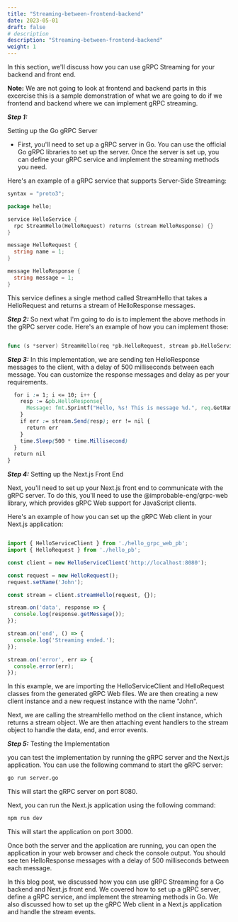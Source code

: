 ```yaml
---
title: "Streaming-between-frontend-backend"
date: 2023-05-01
draft: false
# description
description: "Streaming-between-frontend-backend"
weight: 1
---
```


In this section, we'll discuss how you can use gRPC Streaming for your backend and front end.

**Note:** We are not going to look at frontend and backend parts in this excercise this is a sample demonstration of what we are going to do if we frontend and backend where we can implement gRPC streaming.

***Step 1:***

Setting up the Go gRPC Server

- First, you'll need to set up a gRPC server in Go. You can use the official Go gRPC libraries to set up the server. Once the server is set up, you can define your gRPC service and implement the streaming methods you need.

Here's an example of a gRPC service that supports Server-Side Streaming:

```go
syntax = "proto3";

package hello;

service HelloService {
  rpc StreamHello(HelloRequest) returns (stream HelloResponse) {}
}

message HelloRequest {
  string name = 1;
}

message HelloResponse {
  string message = 1;
}
```
This service defines a single method called StreamHello that takes a HelloRequest and returns a stream of HelloResponse messages.

***Step 2:***
So next what I'm going to do is to implement the above methods in the gRPC server code. Here's an example of how you can implement those:

```go

func (s *server) StreamHello(req *pb.HelloRequest, stream pb.HelloService_StreamHelloServer) error {
```
***Step 3:*** In this implementation, we are sending ten HelloResponse messages to the client, with a delay of 500 milliseconds between each message. You can customize the response messages and delay as per your requirements.
```css
  for i := 1; i <= 10; i++ {
    resp := &pb.HelloResponse{
      Message: fmt.Sprintf("Hello, %s! This is message %d.", req.GetName(), i),
    }
    if err := stream.Send(resp); err != nil {
      return err
    }
    time.Sleep(500 * time.Millisecond)
  }
  return nil
}
```
***Step 4:*** Setting up the Next.js Front End

Next, you'll need to set up your Next.js front end to communicate with the gRPC server. To do this, you'll need to use the @improbable-eng/grpc-web library, which provides gRPC Web support for JavaScript clients.

Here's an example of how you can set up the gRPC Web client in your Next.js application:

```javascript

import { HelloServiceClient } from './hello_grpc_web_pb';
import { HelloRequest } from './hello_pb';

const client = new HelloServiceClient('http://localhost:8080');

const request = new HelloRequest();
request.setName('John');

const stream = client.streamHello(request, {});

stream.on('data', response => {
  console.log(response.getMessage());
});

stream.on('end', () => {
  console.log('Streaming ended.');
});

stream.on('error', err => {
  console.error(err);
});

```
In this example, we are importing the HelloServiceClient and HelloRequest classes from the generated gRPC Web files. We are then creating a new client instance and a new request instance with the name "John".

Next, we are calling the streamHello method on the client instance, which returns a stream object. We are then attaching event handlers to the stream object to handle the data, end, and error events.

***Step 5:*** Testing the Implementation

you can test the implementation by running the gRPC server and the Next.js application. You can use the following command to start the gRPC server:

```cmd
go run server.go
```

This will start the gRPC server on port 8080.

Next, you can run the Next.js application using the following command:

```cmd
npm run dev
```
This will start the application on port 3000.

Once both the server and the application are running, you can open the application in your web browser and check the console output. You should see ten HelloResponse messages with a delay of 500 milliseconds between each message.

In this blog post, we discussed how you can use gRPC Streaming for a Go backend and Next.js front end. We covered how to set up a gRPC server, define a gRPC service, and implement the streaming methods in Go. We also discussed how to set up the gRPC Web client in a Next.js application and handle the stream events.